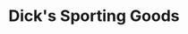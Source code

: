---
title: "Dick's Sporting Goods"
url: /madison/dicks-sporting-goods-east-towne-mall/
shop: sports
---